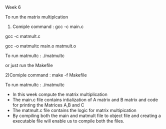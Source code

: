 Week 6

To run the matrix multiplcation

1) Comiple command :
gcc -c main.c

gcc -c matmult.c

gcc -o matmultc main.o matmult.o

To run matmultc : 
./matmultc

or just run the Makefile

2)Comiple command :
make -f Makefile
 
To run matmultc : 
./matmultc


* In this week compute the matrix multiplication 
* The main.c file contains intialization of A matrix and B matrix and code for printing the Matrices A,B and C
* The matmult.c file contains the logic for matrix multipication 
* By compiling both the main and matmult file to object file and creating a executable file will enable us to compile both the files.

